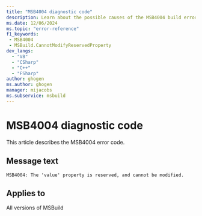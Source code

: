 ```yaml
---
title: "MSB4004 diagnostic code"
description: Learn about the possible causes of the MSB4004 build error, and get troubleshooting tips.
ms.date: 12/06/2024
ms.topic: "error-reference"
f1_keywords:
 - MSB4004
 - MSBuild.CannotModifyReservedProperty
dev_langs:
  - "VB"
  - "CSharp"
  - "C++"
  - "FSharp"
author: ghogen
ms.author: ghogen
manager: mijacobs
ms.subservice: msbuild
---
```


# MSB4004 diagnostic code

<!-- :::ErrorDefinitionDescription::: -->
<!-- :::editable-content name="introDescription"::: -->
This article describes the MSB4004 error code.
<!-- :::editable-content-end::: -->

## Message text

`MSB4004: The 'value' property is reserved, and cannot be modified.`

<!-- :::editable-content name="postOutputDescription"::: -->
<!--
{StrBegin="MSB4004: "}UE: This message is shown when the user tries to redefine one of the reserved MSBuild properties e.g. $(MSBuildProjectFile)
-->
<!-- :::editable-content-end::: -->
<!-- :::ErrorDefinitionDescription-end::: -->

## Applies to

All versions of MSBuild

